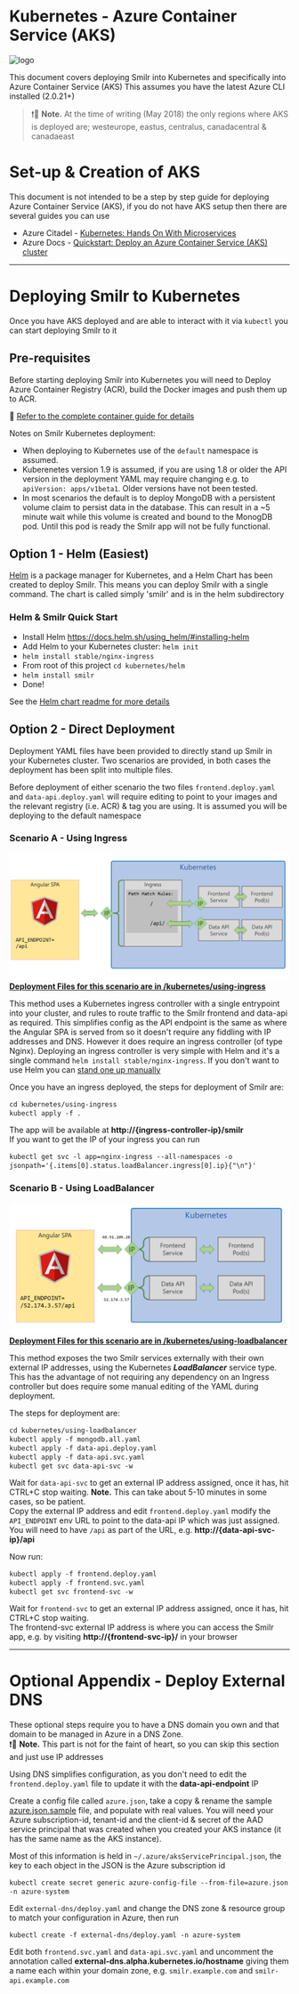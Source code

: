 # Kubernetes - Azure Container Service (AKS)

![logo](https://avatars1.githubusercontent.com/u/13629408?s=250)

This document covers deploying Smilr into Kubernetes and specifically into Azure Container Service (AKS) 
This assumes you have the latest Azure CLI installed (2.0.21+)

> :exclamation::speech_balloon: **Note.** At the time of writing (May 2018) the only regions where AKS is deployed are; westeurope, eastus, centralus, canadacentral & canadaeast

# Set-up & Creation of AKS

This document is not intended to be a step by step guide for deploying Azure Container Service (AKS), if you do not have AKS setup then there are several guides you can use
 - Azure Citadel - [Kubernetes: Hands On With Microservices](https://azurecitadel.github.io/labs/kubernetes/)
 - Azure Docs - [Quickstart: Deploy an Azure Container Service (AKS) cluster](https://docs.microsoft.com/en-us/azure/aks/kubernetes-walkthrough)

---

# Deploying Smilr to Kubernetes

Once you have AKS deployed and are able to interact with it via `kubectl` you can start deploying Smilr to it

## Pre-requisites 
Before starting deploying Smilr into Kubernetes you will need to Deploy Azure Container Registry (ACR), build the Docker images and push them up to ACR.  

:page_with_curl: [Refer to the complete container guide for details](/docs/containers.md)

Notes on Smilr Kubernetes deployment:
- When deploying to Kubernetes use of the `default` namespace is assumed.
- Kuberenetes version 1.9 is assumed, if you are using 1.8 or older the API version in the deployment YAML may require changing e.g. to `apiVersion: apps/v1beta1`. Older versions have not been tested.
- In most scenarios the default is to deploy MongoDB with a persistent volume claim to persist data in the database. This can result in a ~5 minute wait while this volume is created and bound to the MonogDB pod. Until this pod is ready the Smilr app will not be fully functional.

## Option 1 - Helm (Easiest)
[Helm](https://helm.sh/) is a package manager for Kubernetes, and a Helm Chart has been created to deploy Smilr. This means you can deploy Smilr with a single command. The chart is called simply 'smilr' and is in the helm subdirectory 

### Helm & Smilr Quick Start

- Install Helm https://docs.helm.sh/using_helm/#installing-helm
- Add Helm to your Kubernetes cluster: `helm init`
- `helm install stable/nginx-ingress`
- From root of this project `cd kubernetes/helm`
- `helm install smilr`
- Done!

See the [Helm chart readme for more details](helm/readme.md)

## Option 2 - Direct Deployment

Deployment YAML files have been provided to directly stand up Smilr in your Kubernetes cluster. Two scenarios are provided, in both cases the deployment has been split into multiple files. 

Before deployment of either scenario the two files `frontend.deploy.yaml` and `data-api.deploy.yaml` will require editing to point to your images and the relevant registry (i.e. ACR) & tag you are using. It is assumed you will be deploying to the default namespace

### Scenario A - Using Ingress
![kube1](/etc/kube-1.png)
 **[Deployment Files for this scenario are in /kubernetes/using-ingress](using-ingress/)** 

This method uses a Kubernetes ingress controller with a single entrypoint into your cluster, and rules to route traffic to the Smilr frontend and data-api as required. This simplifies config as the API endpoint is the same as where the Angular SPA is served from so it doesn't require any fiddling with IP addresses and DNS. However it does require an ingress controller (of type Nginx). Deploying an ingress controller is very simple with Helm and it's a single command `helm install stable/nginx-ingress`. If you don't want to use Helm you can [stand one up manually](https://kubernetes.github.io/ingress-nginx/deploy/)

Once you have an ingress deployed, the steps for deployment of Smilr are:
```
cd kubernetes/using-ingress
kubectl apply -f .
```
The app will be available at **http://{ingress-controller-ip}/smilr**  
If you want to get the IP of your ingress you can run  
```
kubectl get svc -l app=nginx-ingress --all-namespaces -o jsonpath='{.items[0].status.loadBalancer.ingress[0].ip}{"\n"}'
```

### Scenario B - Using LoadBalancer
![kube2](/etc/kube-2.png)
**[Deployment Files for this scenario are in /kubernetes/using-loadbalancer](using-loadbalancer/)** 

This method exposes the two Smilr services externally with their own external IP addresses, using the Kubernetes ***LoadBalancer*** service type. This has the advantage of not requiring any dependency on an Ingress controller but does require some manual editing of the YAML during deployment. 

The steps for deployment are:
```
cd kubernetes/using-loadbalancer
kubectl apply -f mongodb.all.yaml
kubectl apply -f data-api.deploy.yaml
kubectl apply -f data-api.svc.yaml
kubectl get svc data-api-svc -w
```
Wait for `data-api-svc` to get an external IP address assigned, once it has, hit CTRL+C stop waiting. **Note.** This can take about 5-10 minutes in some cases, so be patient.  
Copy the external IP address and edit `frontend.deploy.yaml` modify the `API_ENDPOINT` env URL to point to the data-api IP which was just assigned. You will need to have `/api` as part of the URL, e.g. **http://{data-api-svc-ip}/api**

Now run:
```
kubectl apply -f frontend.deploy.yaml
kubectl apply -f frontend.svc.yaml
kubectl get svc frontend-svc -w
```
Wait for `frontend-svc` to get an external IP address assigned, once it has, hit CTRL+C stop waiting.  
The frontend-svc external IP address is where you can access the Smilr app, e.g. by visiting **http://{frontend-svc-ip}/** in your browser

---

# Optional Appendix - Deploy External DNS
These optional steps require you to have a DNS domain you own and that domain to be managed in Azure in a DNS Zone.  
:exclamation::speech_balloon: **Note.** This part is not for the faint of heart, so you can skip this section and just use IP addresses

Using DNS simplifies configuration, as you don't need to edit the `frontend.deploy.yaml` file to update it with the **data-api-endpoint** IP

Create a config file called `azure.json`, take a copy & rename the sample [azure.json.sample](azure.json.sample) file, and populate with real values. You will need your Azure subscription-id, tenant-id and the client-id & secret of the AAD service principal that was created when you created your AKS instance (it has the same name as the AKS instance). 

Most of this information is held in `~/.azure/aksServicePrincipal.json`, the key to each object in the JSON is the Azure subscription id

```
kubectl create secret generic azure-config-file --from-file=azure.json -n azure-system
```

Edit `external-dns/deploy.yaml` and change the DNS zone & resource group to match your configuration in Azure, then run
```
kubectl create -f external-dns/deploy.yaml -n azure-system
```

Edit both `frontend.svc.yaml` and `data-api.svc.yaml` and uncomment the annotation called **external-dns.alpha.kubernetes.io&#8203;/&#8203;hostname** giving them a name each within your domain zone, e.g. `smilr.example.com` and `smilr-api.example.com`

